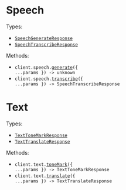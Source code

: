 # Speech

Types:

- <code><a href="./src/resources/speech.ts">SpeechGenerateResponse</a></code>
- <code><a href="./src/resources/speech.ts">SpeechTranscribeResponse</a></code>

Methods:

- <code title="post /v1/speech">client.speech.<a href="./src/resources/speech.ts">generate</a>({ ...params }) -> unknown</code>
- <code title="post /v1/transcriptions">client.speech.<a href="./src/resources/speech.ts">transcribe</a>({ ...params }) -> SpeechTranscribeResponse</code>

# Text

Types:

- <code><a href="./src/resources/text.ts">TextToneMarkResponse</a></code>
- <code><a href="./src/resources/text.ts">TextTranslateResponse</a></code>

Methods:

- <code title="post /v1/diacritics">client.text.<a href="./src/resources/text.ts">toneMark</a>({ ...params }) -> TextToneMarkResponse</code>
- <code title="post /v1/translate">client.text.<a href="./src/resources/text.ts">translate</a>({ ...params }) -> TextTranslateResponse</code>

